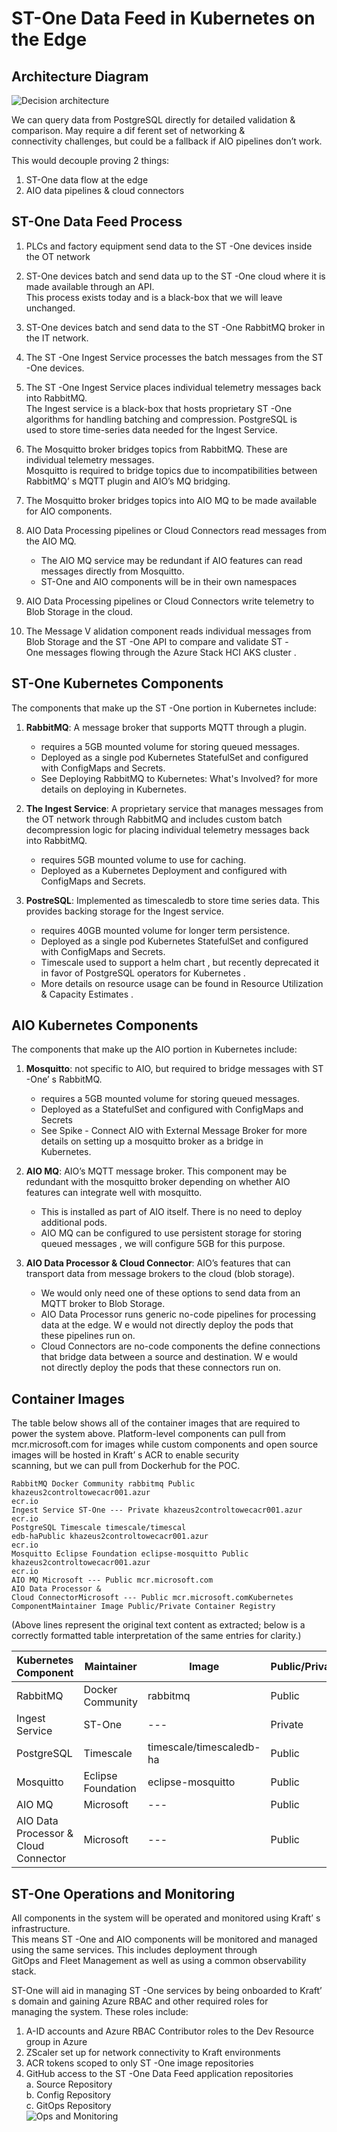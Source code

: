 # ST-One Data Feed in Kubernetes on the Edge

## Architecture Diagram

![Decision architecture](Decision_architedcture.png) 

We can query data from PostgreSQL  directly for detailed validation & comparison. May require a dif ferent set of networking &  
connectivity challenges, but could be a fallback if AIO pipelines don’t work.

This would decouple proving 2 things:  
1. ST-One data flow at the edge  
2. AIO data pipelines & cloud connectors  

## ST-One Data Feed Process

1. PLCs and factory equipment send data to the ST -One devices inside the OT  network  
2. ST-One devices batch and send data up to the ST -One cloud where it is made available through an API.  
   This process exists today and is a black-box that we will leave unchanged.  
3. ST-One devices batch and send data to the ST -One RabbitMQ broker in the IT  network.  
4. The ST -One Ingest Service processes the batch messages from the ST -One devices.  
5. The ST -One Ingest Service places individual telemetry messages back into RabbitMQ.  
   The Ingest service is a black-box that hosts proprietary ST -One algorithms for handling batching and compression. PostgreSQL  is  
   used to store time-series data needed for the Ingest Service.  
6. The Mosquitto broker bridges topics from RabbitMQ. These are individual telemetry messages.  
   Mosquitto is required to bridge topics due to incompatibilities between RabbitMQ’ s MQTT  plugin and AIO’s MQ bridging.  
7. The Mosquitto broker bridges topics into AIO MQ to be made available for AIO components.  
8. AIO Data Processing pipelines or Cloud Connectors read messages from the AIO MQ.  
   - The AIO MQ service may be redundant if AIO features can read messages directly from Mosquitto.
   - ST-One and AIO components will be in their own namespaces  

9. AIO Data Processing pipelines or Cloud Connectors write telemetry to Blob Storage in the cloud.  
10. The Message V alidation component reads individual messages from Blob Storage and the ST -One API to compare and validate ST -  
    One messages flowing through the Azure Stack HCI AKS cluster .  

## ST-One Kubernetes Components

The components that make up the ST -One portion in Kubernetes include:

1. **RabbitMQ**: A message broker  that supports MQTT  through a plugin.  
   - requires a 5GB mounted volume for storing queued messages.  
   - Deployed as a single pod Kubernetes StatefulSet and configured with ConfigMaps and Secrets.  
   - See Deploying RabbitMQ to Kubernetes: What's Involved?  for more details on deploying in Kubernetes.

2. **The Ingest Service**: A proprietary service that manages messages from the OT  network through RabbitMQ and includes custom batch  
   decompression logic for placing individual telemetry messages back into RabbitMQ.  
   - requires 5GB mounted volume to use for caching.  
   - Deployed as a Kubernetes Deployment and configured with ConfigMaps and Secrets.

3. **PostreSQL**: Implemented as timescaledb  to store time series data. This provides backing storage for the Ingest service.  
   - requires 40GB mounted volume for longer term persistence.  
   - Deployed as a single pod Kubernetes StatefulSet and configured with ConfigMaps and Secrets.  
   - Timescale used to support a helm chart , but recently deprecated it in favor of PostgreSQL  operators for Kubernetes .  
   - More details on resource usage can be found in Resource Utilization & Capacity Estimates .

## AIO Kubernetes Components

The components that make up the AIO portion in Kubernetes include:

1. **Mosquitto**: not specific to AIO, but required to bridge messages with ST -One’ s RabbitMQ.  
   - requires a 5GB mounted volume for storing queued messages.  
   - Deployed as a StatefulSet and configured with ConfigMaps and Secrets  
   - See Spike - Connect AIO with External Message Broker  for more details on setting up a mosquitto broker as a bridge in  
     Kubernetes.

2. **AIO MQ**: AIO’s MQTT  message broker. This component may be redundant with the mosquitto broker depending on whether AIO  
   features can integrate well with mosquitto.  
   - This is installed as part of AIO itself. There is no need to deploy additional pods.  
   - AIO MQ can be configured to use persistent storage for storing queued messages , we will configure 5GB for this purpose.

3. **AIO Data Processor & Cloud Connector**: AIO’s features that can transport data from message brokers to the cloud (blob storage).  
   - We would only need one of these options to send data from an MQTT  broker to Blob Storage.  
   - AIO Data Processor  runs generic no-code pipelines for processing data at the edge. W e would not directly deploy the pods that  
     these pipelines run on.  
   - Cloud Connectors  are no-code components the define connections that bridge data between a source and destination. W e would  
     not directly deploy the pods that these connectors run on.

## Container Images

The table below shows all of the container images that are required to power the system above. Platform-level components can pull from  
mcr.microsoft.com  for images while custom components and open source images will be hosted in Kraft’ s ACR to enable security  
scanning, but we can pull from Dockerhub for the POC.

```
RabbitMQ Docker Community rabbitmq Public khazeus2controltowecacr001.azur
ecr.io
Ingest Service ST-One --- Private khazeus2controltowecacr001.azur
ecr.io
PostgreSQL Timescale timescale/timescal
edb-haPublic khazeus2controltowecacr001.azur
ecr.io
Mosquitto Eclipse Foundation eclipse-mosquitto Public khazeus2controltowecacr001.azur
ecr.io
AIO MQ Microsoft --- Public mcr.microsoft.com
AIO Data Processor & 
Cloud ConnectorMicrosoft --- Public mcr.microsoft.comKubernetes 
ComponentMaintainer Image Public/Private Container Registry
```

(Above lines represent the original text content as extracted; below is a correctly formatted table interpretation of the same entries for clarity.)

| Kubernetes Component                       | Maintainer           | Image                         | Public/Private | Container Registry                                 |
|-------------------------------------------|----------------------|--------------------------------|----------------|----------------------------------------------------|
| RabbitMQ                                  | Docker Community     | rabbitmq                      | Public         | khazeus2controltowecacr001.azur<br>ecr.io          |
| Ingest Service                            | ST-One              | ---                           | Private        | khazeus2controltowecacr001.azur<br>ecr.io          |
| PostgreSQL                                | Timescale           | timescale/timescaledb-ha      | Public         | khazeus2controltowecacr001.azur<br>ecr.io          |
| Mosquitto                                 | Eclipse Foundation  | eclipse-mosquitto             | Public         | khazeus2controltowecacr001.azur<br>ecr.io          |
| AIO MQ                                    | Microsoft           | ---                           | Public         | mcr.microsoft.com                                  |
| AIO Data Processor & Cloud Connector      | Microsoft           | ---                           | Public         | mcr.microsoft.com                                  |

## ST-One Operations and Monitoring

All components in the system will be operated and monitored using Kraft’ s infrastructure.  
This means ST -One and AIO components will be monitored and managed using the same services. This includes deployment through  
GitOps and Fleet Management as well as using a common observability stack.

ST-One will aid in managing ST -One services by being onboarded to Kraft’ s domain and gaining Azure RBAC and other required roles for  
managing the system. These roles include:

1. A-ID accounts and Azure RBAC Contributor roles to the Dev Resource group in Azure  
2. ZScaler set up for network connectivity to Kraft environments  
3. ACR tokens scoped to only ST -One image repositories  
4. GitHub access to the ST -One Data Feed application repositories  
   a. Source Repository  
   b. Config Repository  
   c. GitOps Repository  
![Ops and Monitoring](Ops_and_Monitoring.png) 

